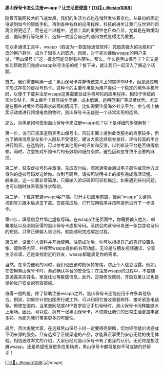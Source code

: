 **黑山保号卡怎么注册wsapp？让生活更便捷！[[TG💪+ @esim1088](https://t.me/s/esim1088)]**

随着互联网技术的飞速发展，我们的生活方式也在悄然发生着变化。从最初的固定电话到如今的智能手机，再到各种各样的应用程序，科技的进步让我们与世界的距离变得更近了。而在这个过程中，通信工具的重要性也日益凸显。尤其是在跨境沟通、国际旅行等场景下，选择一款适合自己的通讯方式显得尤为重要。

在众多通讯工具中，wsapp（假设为一款国际通信软件）凭借其强大的功能和广泛的用户群体，成为了很多人的首选。然而，对于初次接触wsapp的用户来说，“黑山保号卡”这一概念可能显得有些陌生。那么，什么是黑山保号卡？它又是如何帮助我们完成wsapp账号注册的呢？接下来，就让我们一起深入了解这个话题。

首先，我们需要明确一点：黑山保号卡并非传统意义上的实体SIM卡，而是通过电子形式存在的虚拟号码卡。这种卡的主要作用是为用户提供一个稳定的境外手机号码，以便于下载并注册wsapp这类需要验证手机号码的应用程序。相较于传统的实体SIM卡，黑山保号卡具有操作简便、成本低廉、适用范围广等显著优势。尤其是在那些对境外号码需求较高的情况下，比如需要注册海外社交平台、参与线上抽奖活动或进行跨境电商购物时，黑山保号卡无疑是一个非常实用的选择。

那么，具体该如何使用黑山保号卡来注册wsapp呢？以下是详细的步骤解析：

第一步，访问正规渠道购买黑山保号卡。目前市面上提供此类服务的商家较多，但为了确保信息安全和个人隐私不受侵犯，建议大家选择信誉良好、评价较高的平台进行购买。在选购时，可以参考其他用户的评价和反馈，以判断该平台是否值得信赖。同时，注意核对所购卡片的有效期和服务条款，避免因疏忽导致不必要的麻烦。

第二步，获取虚拟号码并激活。完成支付后，商家通常会通过电子邮件或其他方式将你的虚拟号码发送给你。收到号码后，请按照说明书上的指引完成激活流程。一般来说，这一步骤非常简单，只需输入验证码即可轻松搞定。如果遇到任何问题，也可以随时联系客服寻求帮助。

第三步，下载并安装wsapp客户端。打开手机应用商店，搜索“wsapp”关键词，找到官方版本后点击下载。安装完成后，打开应用程序并按照提示进行下一步操作。

第四步，填写信息并绑定虚拟号码。在wsapp注册页面中，你需要输入姓名、邮箱地址以及刚刚获得的黑山保号卡虚拟号码。系统会向该号码发送一条包含验证码的短信，只需正确输入验证码，就能顺利完成绑定过程。

第五步，设置个人资料并开始使用。注册成功后，你可以根据自己的喜好设置头像、昵称等内容，并探索wsapp提供的各项功能。无论是与朋友视频通话、分享生活点滴，还是查找附近的好友，wsapp都能满足你的需求。

当然，在享受便利的同时，我们也应该时刻保持警惕，防止个人信息泄露。例如，在使用黑山保号卡时，务必确认平台的安全性；在注册wsapp的过程中，不要随意透露真实姓名、家庭住址等敏感信息。此外，定期修改密码、开启双重认证也是保护账户安全的有效措施。

值得一提的是，除了帮助注册wsapp之外，黑山保号卡还能应用于许多其他场合。例如，如果你计划出国旅行或工作，可以利用它接收重要邮件、接听紧急电话等。即使在国内，当某些网站或APP要求验证手机号码时，黑山保号卡同样能够派上用场。因此，可以说，拥有一张黑山保号卡，不仅能让我们的日常生活更加丰富多彩，也能为我们带来更多的可能性。

最后，再次提醒大家，在选择黑山保号卡时一定要擦亮眼睛，切勿轻信低价诱惑或不明来源的服务。只有选择了正规渠道的产品，才能真正享受到安心无忧的使用体验。相信通过本文的介绍，大家已经对黑山保号卡有了更深的认识。无论你是想注册wsapp，还是希望拓展更多应用场景，黑山保号卡都将是你不可或缺的好帮手！

[[TG💪+ @esim1088](https://t.me/s/esim1088) ![Image](https://i.postimg.cc/4NQfJmqS/Snipaste-2025-05-13-00-14-12.png)]